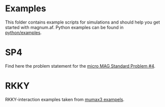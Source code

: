 Examples
=====
This folder contains example scripts for simulations and should help you get started with magnum.af. Python examples can be found in [python/examples](https://git.exp.univie.ac.at/paul/magnum.af/tree/master/python).

# SP4
Find here the problem statement for the [micro MAG Standard Problem #4](https://www.ctcms.nist.gov/~rdm/std4/spec4.html).

# RKKY
RKKY-interaction examples taken from [mumax3 exampels](https://mumax.github.io/examples.html).
